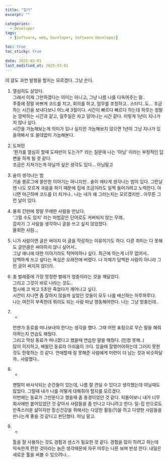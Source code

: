 ```yaml
---
title: "일기"
excerpt: ""

categories:
  - Developer
tags:
  - [Software, web, Developer, Software Developer]

toc: true
toc_sticky: true
 
date: 2025-03-01
last_modified_at: 2025-03-01
---   
```


이 글도 과연 발행을 할지는 모르겠다.
그냥 쓴다.

1. 열심히도 살았다.     
    그래서 이제 그만하겠다는 의미는 아니고, 그냥 나름 나를 다독여주는 말..     
    주중에 정말 바쁘게 코드를 치고, 회의를 하고, 업무를 조정하고.. 스터디..도... 조금 하는 시간을 보내다보니 어느새 3월이다. 시간이 빠르다 빠르다 하는데 하루는 정말 눈 깜박하는 시간과 같고, 일주일은 자고 일어나는 시간 같다. 이렇게 1년이 지나가지 않나 싶다.    
    시간을 가늠해보는게 의미가 있나 싶지만 가늠해보지 않으면 1년이 그냥 지나가 있을까봐서 또 쓸데없이 가늠해본다.    
    
1. 도파민    
    '뭔가를 열심히 할때 도파만이 도는가?' 라는 질문에 나는 '아님' 이라는 부정적인 답변을 하게 될 것 같다.     
    조금은 지쳐가는게 아닐까 싶은 생각도 있다... 아님말고

1. 술이 생각나는 밤     
    기술 블로그에 쓸만한 이야기는 아니지만.. 술이 애타게 생각나는 밤이 있다. 그런날엔 나도 모르게 과음을 하기 때문에 집에 조금이라도 일찍 들어가려고 노력한다. 아니면 야근하며 코드를 더 치거나..
    나는 내가 왜 그러는지는 모르겠지만.. 아무튼 그런 날이 있다.

1. 물회
    간만에 정말 무례한 사람을 만났다.     
    '그럴 수도 있지' 라는 마법같은 단어로도 커버되지 않는 무례..    
    갑자기 그 사람을 생각하니 글을 쓰고 싶지 않았졌다.    
    물회한 사람..;     
    
1. 니가 사람이면 글은 써야지
    이 글을 작성하는 이유이기도 하다. 다른 취미는 다 못해도 글만큼은 써야하지 않나 싶어서..    
    그냥 애니에 대한 이야기라도 적어야하나 싶다. 최근에 하는게 너무 없어서..     
    담백하게 쓰고 싶다는 욕심은 오래전에 버렸다. 나 자체가 담백한 사람이 아니라 그런 글이 써지지 않더라.

1. 충
    벌레중에 가장 멍청한 벌레가 멍충이라는 것을 깨달았다.     
    그리고 그것이 바로 나라는 것도..      
    접시에 코 박고 5초만 죽었다가 깨어나고 싶다.    
    시간이 지나면 좀 잘하지 않을까 싶었던 것들이 모두 나를 배신하는 하루하루다.    
    나는 여전히 부족한데 뭐라도 되는 사람 마냥 행동해야한다. 나는 그냥 멍충인데..      

1. -
    언젠가 동료를 떠나보내야 한다는 생각을 했다. 그때 어떤 표정으로 무슨 말을 해줘야하는지 연습도 해뒀다.   
    그리고 막상 동료가 떠나겠다고 했을때 연습한 말을 해줬다. (인정 못해..)     
    많이 의지하고, 배웠던 동료라 아쉬움이 크다. 있을때 잘했어야하는데 그러지 못한것도 한몫하는 것 같다. 연애할때 잘 못해준 사람에게 미련이 더 남는 것과 비슷하달까.. 사랑했다..      

1. - 
    멘탈이 바사삭되는 순간들이 있는데, 나름 잘 견딜 수 있다고 생각했는데 아닐때도 많았다. 그럴때 내가 나를 어떻게 대해줘야 할지를 모르겠다.    
    이번에는 동료가 그만둔다고 했을때 좀 충경이었던 것 같다. 되돌아보니 내가 너무 회사에만 붙어있었던 것 같아서 사람들을 좀 만나고 다니려고 한다. 일-집 만으로도 만족스러운 삶이지만 정신건강을 위해서는 다양한 활동(?)을 하고 다양한 사람들을 만나는게 좋을 것 같다고 판단했다. 아님 말고.

1. - 
    툴을 잘 사용하는 것도 경험과 센스가 필요한 것 같다. 경험을 많이 하려고 하는데 익숙한게 편한 것이라는 늙은 생각때문에 자꾸 미루는 나른 보며 반성 한다. 내일은 새로운 툴을 써볼 수 있으려나...